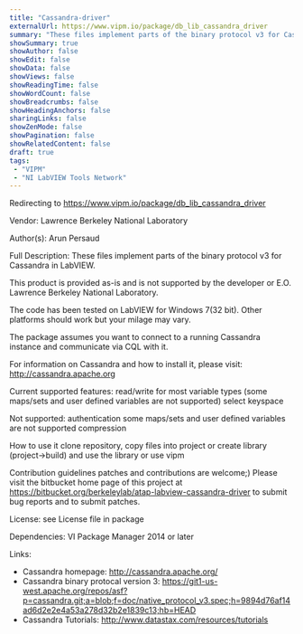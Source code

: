 ```yaml
---
title: "Cassandra-driver"
externalUrl: https://www.vipm.io/package/db_lib_cassandra_driver
summary: "These files implement parts of the binary protocol v3 for Cassandra in LabVIEW."
showSummary: true
showAuthor: false
showEdit: false
showData: false
showViews: false
showReadingTime: false
showWordCount: false
showBreadcrumbs: false
showHeadingAnchors: false
sharingLinks: false
showZenMode: false
showPagination: false
showRelatedContent: false
draft: true
tags:
 - "VIPM"
 - "NI LabVIEW Tools Network"
---
```


Redirecting to https://www.vipm.io/package/db_lib_cassandra_driver

Vendor: Lawrence Berkeley National Laboratory

Author(s): Arun Persaud
 
Full Description:
These files implement parts of the binary protocol v3 for Cassandra in LabVIEW.

This product is provided as-is and is not supported by the developer or E.O. Lawrence Berkeley National Laboratory.

The code has been tested on LabVIEW for Windows 7(32 bit). Other platforms should work but your milage may vary.

The package assumes you want to connect to a running Cassandra instance and communicate via CQL with it.

For information on Cassandra and how to install it, please visit:
http://cassandra.apache.org

Current supported features:
  read/write for most variable types (some maps/sets and user defined variables are not supported)
  select keyspace

Not supported:
  authentication
  some maps/sets and user defined variables are not supported
  compression

How to use it
  clone repository, copy files into project or create library (project->build) and use the library
  or use vipm

Contribution guidelines
  patches and contributions are welcome;) Please visit the bitbucket home page of this project at
  https://bitbucket.org/berkeleylab/atap-labview-cassandra-driver to submit bug reports and to submit
  patches.

License: see License file in package

Dependencies: VI Package Manager 2014 or later

Links:
  * Cassandra homepage: http://cassandra.apache.org/
  * Cassandra binary protocal version 3: 
      https://git1-us-west.apache.org/repos/asf?p=cassandra.git;a=blob;f=doc/native_protocol_v3.spec;h=9894d76af14ad6d2e2e4a53a278d32b2e1839c13;hb=HEAD
  * Cassandra Tutorials: http://www.datastax.com/resources/tutorials